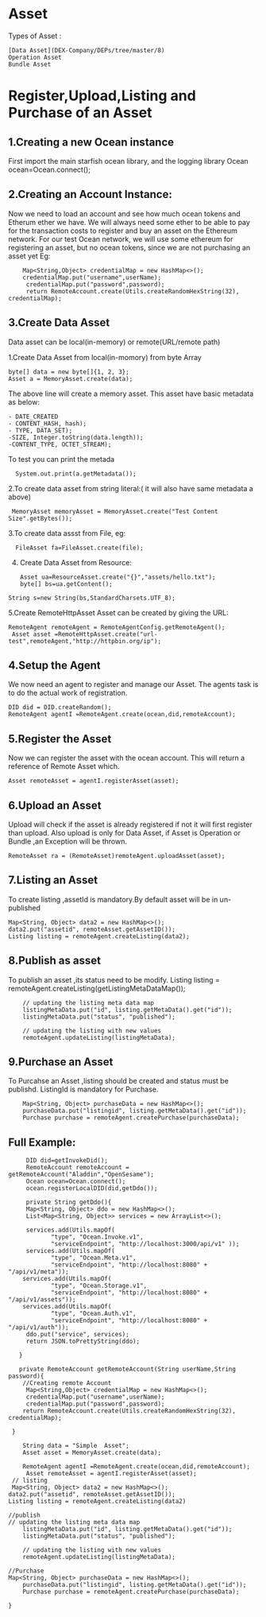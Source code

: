  Asset
======

Types of Asset :

	[Data Asset](DEX-Company/DEPs/tree/master/8)
	Operation Asset
	Bundle Asset
	
Register,Upload,Listing and Purchase of an Asset
================================================

1.Creating a new Ocean instance
-------------------------------
First import the main starfish ocean library, and the logging library
  Ocean ocean=Ocean.connect();

2.Creating  an Account Instance:
-------------------------------
Now we need to load an account and see how much ocean tokens and Etherum ether we have. We will always need some ether to be able to pay for the transaction costs to register and buy an asset on the Ethereum network. For our test Ocean network, we will use some ethereum for registering an asset, but no ocean tokens, since we are not purchasing an asset yet
	Eg:
        
        Map<String,Object> credentialMap = new HashMap<>();
        credentialMap.put("username",userName);
         credentialMap.put("password",password);
         return RemoteAccount.create(Utils.createRandomHexString(32), credentialMap);

3.Create Data Asset
-----------------

Data asset can be local(in-memory) or remote(URL/remote path)

 1.Create Data Asset from local(in-momory) from byte Array
 
    byte[] data = new byte[]{1, 2, 3};
    Asset a = MemoryAsset.create(data);
   
   The above line will create a memory asset. This asset have basic metadata as below:
   
    - DATE_CREATED
    - CONTENT_HASH, hash);
    - TYPE, DATA_SET);
    -SIZE, Integer.toString(data.length));
    -CONTENT_TYPE, OCTET_STREAM);
    
   To test you can print the metada
   
      System.out.print(a.getMetadata());

  2.To create data asset from string literal:( it will also have same metadata a above)
  
     MemoryAsset memoryAsset = MemoryAsset.create("Test Content Size".getBytes());

  3.To create data assst from File, eg:
  
      FileAsset fa=FileAsset.create(file);
      
  4. Create Data Asset from Resource:
                
         Asset ua=ResourceAsset.create("{}","assets/hello.txt");
         byte[] bs=ua.getContent();
	String s=new String(bs,StandardCharsets.UTF_8);
	
  5.Create RemoteHttpAsset
    Asset can be created by giving the URL:
    
    RemoteAgent remoteAgent = RemoteAgentConfig.getRemoteAgent();
     Asset asset =RemoteHttpAsset.create("url-test",remoteAgent,"http://httpbin.org/ip");

4.Setup the Agent
-----------------
We now need an agent to register and manage our Asset. The agents 
task is to do the actual work of registration.

    DID did = DID.createRandom();
    RemoteAgent agentI =RemoteAgent.create(ocean,did,remoteAccount);


5.Register the Asset
------------------
Now we can register the asset with the ocean account. This will return
a reference of Remote Asset which.

	Asset remoteAsset = agentI.registerAsset(asset);
	
6.Upload an Asset
------------------
 Upload will check if the asset is already registered if not it will first register than upload.
 Also upload is only for Data Asset, if Asset is Operation or Bundle ,an Exception will be thrown.
        
	RemoteAsset ra = (RemoteAsset)remoteAgent.uploadAsset(asset);
7.Listing an Asset
------------------
To create listing ,assetId is mandatory.By default asset will be in un-published 

 	Map<String, Object> data2 = new HashMap<>();
 	data2.put("assetid", remoteAsset.getAssetID());
 	Listing listing = remoteAgent.createListing(data2);
	
8.Publish as asset
-------------------
To publish an asset ,its status need to be modify.
Listing listing = remoteAgent.createListing(getListingMetaDataMap());

        // updating the listing meta data map
        listingMetaData.put("id", listing.getMetaData().get("id"));
        listingMetaData.put("status", "published");

        // updating the listing with new values
        remoteAgent.updateListing(listingMetaData);
 9.Purchase an Asset
--------------------
To Purcahse an Asset ,listing should be created and status must be publishd.
ListingId is mandatory for Purchase.

        Map<String, Object> purchaseData = new HashMap<>();
        purchaseData.put("listingid", listing.getMetaData().get("id"));
        Purchase purchase = remoteAgent.createPurchase(purchaseData);
	
Full Example:
-------------

         DID did=getInvokeDid();
         RemoteAccount remoteAccount = getRemoteAccount("Aladdin","OpenSesame");
         Ocean ocean=Ocean.connect();
         ocean.registerLocalDID(did,getDdo());

         private String getDdo(){
         Map<String, Object> ddo = new HashMap<>();
         List<Map<String, Object>> services = new ArrayList<>();

         services.add(Utils.mapOf(
                "type", "Ocean.Invoke.v1",
                "serviceEndpoint", "http://localhost:3000/api/v1" ));
         services.add(Utils.mapOf(
                "type", "Ocean.Meta.v1",
                "serviceEndpoint", "http://localhost:8080" + "/api/v1/meta"));
        services.add(Utils.mapOf(
                "type", "Ocean.Storage.v1",
                "serviceEndpoint", "http://localhost:8080" + "/api/v1/assets"));
        services.add(Utils.mapOf(
                "type", "Ocean.Auth.v1",
                "serviceEndpoint", "http://localhost:8080" + "/api/v1/auth"));
         ddo.put("service", services);
         return JSON.toPrettyString(ddo);

       }

       private RemoteAccount getRemoteAccount(String userName,String password){
        //Creating remote Account
         Map<String,Object> credentialMap = new HashMap<>();
         credentialMap.put("username",userName);
         credentialMap.put("password",password);
        return RemoteAccount.create(Utils.createRandomHexString(32), credentialMap);

     }

        String data = "Simple  Asset";
        Asset asset = MemoryAsset.create(data);

        RemoteAgent agentI =RemoteAgent.create(ocean,did,remoteAccount);
         Asset remoteAsset = agentI.registerAsset(asset);
	 // listing
	 Map<String, Object> data2 = new HashMap<>();
 	data2.put("assetid", remoteAsset.getAssetID());
 	Listing listing = remoteAgent.createListing(data2)
	
	//publish
	// updating the listing meta data map
        listingMetaData.put("id", listing.getMetaData().get("id"));
        listingMetaData.put("status", "published");

        // updating the listing with new values
        remoteAgent.updateListing(listingMetaData);
	
	//Purchase
	Map<String, Object> purchaseData = new HashMap<>();
        purchaseData.put("listingid", listing.getMetaData().get("id"));
        Purchase purchase = remoteAgent.createPurchase(purchaseData);
	
	}
	



